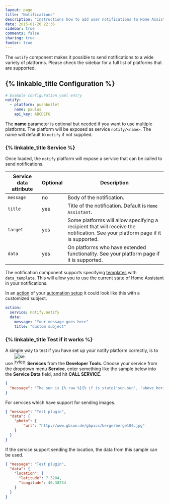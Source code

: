 ```yaml
---
layout: page
title: "Notifications"
description: "Instructions how to add user notifications to Home Assistant."
date: 2015-01-20 22:36
sidebar: true
comments: false
sharing: true
footer: true
---
```


The `notify` component makes it possible to send notifications to a wide variety of platforms. Please check the sidebar for a full list of platforms that are supported.

## {% linkable_title Configuration %}

```yaml
# Example configuration.yaml entry
notify:
  - platform: pushbullet
    name: paulus
    api_key: ABCDEFG
```

The **name** parameter is optional but needed if you want to use multiple platforms. The platform will be exposed as service `notify/<name>`. The name will default to `notify` if not supplied.

### {% linkable_title Service %}

Once loaded, the `notify` platform will expose a service that can be called to send notifications.

| Service data attribute | Optional | Description |
| ---------------------- | -------- | ----------- |
| `message`              |       no | Body of the notification.
| `title`                |      yes | Title of the notification. Default is `Home Assistant`.
| `target`               |      yes | Some platforms will allow specifying a recipient that will receive the notification. See your platform page if it is supported.
| `data`                 |      yes | On platforms who have extended functionality. See your platform page if it is supported.

The notification component supports specifying [templates](/topics/templating/) with `data_template`. This will allow you to use the current state of Home Assistant in your notifications.

In an [action](https://home-assistant.io/getting-started/automation-action/) of your [automation setup](/getting-started/automation/) it could look like this with a customized subject.

```yaml
action:
  service: notify.notify
  data:
    message: "Your message goes here"
    title: "Custom subject"
```

### {% linkable_title Test if it works %}

A simple way to test if you have set up your notify platform correctly, is to use <img src='/images/screenshots/developer-tool-services-icon.png' alt='service developer tool icon' class="no-shadow" height="38" /> **Services** from the **Developer Tools**. Choose your service from the dropdown menu **Service**, enter something like the sample below into the **Service Data** field, and hit **CALL SERVICE**.

```json
{
  "message": "The sun is {% raw %}{% if is_state('sun.sun', 'above_horizon') %}up{% else %}down{% endif %}{% endraw %}!"
}
```
For services which have support for sending images.

```json
{ "message": "Test plugin",
  "data": { 
    "photo": { 
        "url": "http://www.gbsun.de/gbpics/berge/berge106.jpg"
    }
  }
}
```

If the service support sending the location, the data from this sample can be used.

```json
{ "message": "Test plugin",
  "data": {
    "location": {
      "latitude": 7.3284,
      "longitude": 46.38234
    }
  }
}
```

